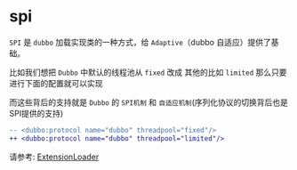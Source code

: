 # spi

`SPI` 是 `dubbo` 加载实现类的一种方式，给 `Adaptive`（dubbo 自适应）提供了基础。

比如我们想把 `Dubbo` 中默认的线程池从 `fixed` 改成 其他的比如 `limited` 那么只要进行下面的配置就可以实现

而这些背后的支持就是 `Dubbo` 的 `SPI机制` 和 `自适应机制`(序列化协议的切换背后也是SPI提供的支持)

```diff
-- <dubbo:protocol name="dubbo" threadpool="fixed"/>
++ <dubbo:protocol name="dubbo" threadpool="limited"/>
```

请参考: [ExtensionLoader](dubbo-extension-loader.md)
